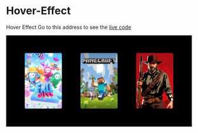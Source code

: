 # Hover-Effect
Hover Effect
Go to this address to see the [live code](https://codepen.io/amirmahdi003/pen/abXoNXj)

![Hover Effect Screenshot](Hover-Effect-Screenshot.png)
